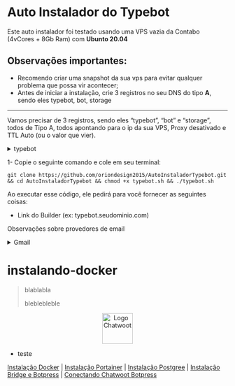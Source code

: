 # Auto Instalador do Typebot

Este auto instalador foi testado usando uma VPS vazia da Contabo (4vCores + 8Gb Ram) com **Ubunto 20.04**

## Observações importantes:
- Recomendo criar uma snapshot da sua vps para evitar qualquer problema que possa vir acontecer;
- Antes de iniciar a instalação, crie 3 registros no seu DNS do tipo **A**, sendo eles typebot, bot, storage
<hr/>

Vamos precisar de 3 registros, sendo eles “typebot”, “bot” e “storage”, todos de Tipo A, todos apontando para o ip da sua VPS, Proxy desativado e TTL Auto (ou o valor que vier).

<details>
  <summary>typebot</summary>
  teste
</details>

1- Copie o seguinte comando e cole em seu terminal:
```
git clone https://github.com/oriondesign2015/AutoInstaladorTypebot.git && cd AutoInstaladorTypebot && chmod +x typebot.sh && ./typebot.sh
```

Ao executar esse código, ele pedirá para você fornecer as seguintes coisas:
  - Link do Builder (ex: typebot.seudominio.com)

Observações sobre provedores de email
<details>
  <summary>Gmail</summary>

  >
  >
  >
  
</details>

# instalando-docker

>blablabla
>
>bleblebleble
>

<p align="center">
    <img src="https://imagepng.org/google-chrome-icone-icon/google-chrome-icon/" alt="Logo Chatwoot" width=70>
</p>

<ul>
  <li>teste</li>
</ul>


[Instalação Docker](#instalando-docker) |
[Instalação Portainer](#instalando-portainer) |
[Instalação Postgree](#instalando-postgree) |
[Instalação Bridge e Botpress](#instalando-o-bridge-e-bortpress) |
[Conectando Chatwoot Botpress](#conectando-chatwoot-com-botpress)
